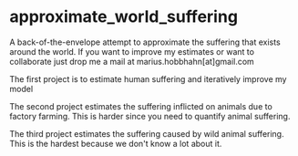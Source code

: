 # approximate_world_suffering
A back-of-the-envelope attempt to approximate the suffering that exists around the world. If you want to improve my estimates or want to collaborate just drop me a mail at marius.hobbhahn[at]gmail.com

The first project is to estimate human suffering and iteratively improve my model

The second project estimates the suffering inflicted on animals due to factory farming. This is harder since you need to quantify animal suffering. 

The third project estimates the suffering caused by wild animal suffering. This is the hardest because we don't know a lot about it. 
